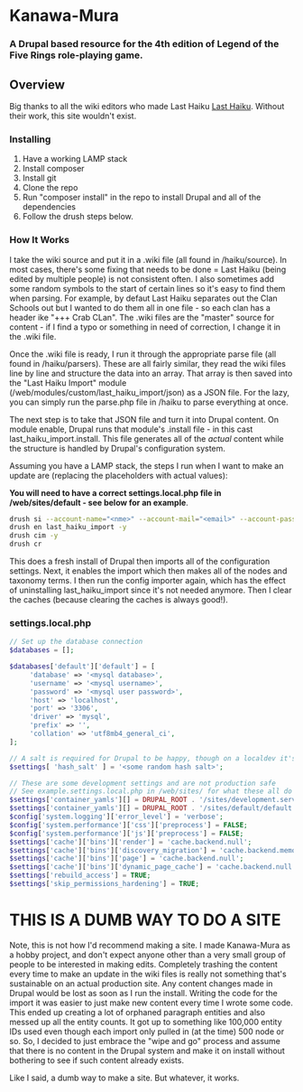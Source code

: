 # Kanawa-Mura 
### A Drupal based resource for the 4th edition of Legend of the Five Rings role-playing game.

## Overview
Big thanks to all the wiki editors who made Last Haiku [Last Haiku](https://lasthaiku.wikidot.com/ "Last Haiku"). Without their work, this site wouldn't exist.

### Installing
1. Have a working LAMP stack
2. Install composer
3. Install git
4. Clone the repo
5. Run "composer install" in the repo to install Drupal and all of the dependencies
6. Follow the drush steps below.

### How It Works
I take the wiki source and put it in a .wiki file (all found in /haiku/source). In most cases, there's some fixing that needs to be done = Last Haiku (being edited by multiple people) is not consistent often. I also sometimes add some random symbols to the start of certain lines so it's easy to find them when parsing. For example, by defaut Last Haiku separates out the Clan Schools out but I wanted to do them all in one file - so each clan has a header ike "+++ Crab CLan". The .wiki files are the "master" source for content - if I find a typo or something in need of correction, I change it in the .wiki file.

Once the .wiki file is ready, I run it through the appropriate parse file (all found in /haiku/parsers). These are all fairly similar, they read the wiki files line by line and structure the data into an array. That array is then saved into the "Last Haiku Import" module (/web/modules/custom/last_haiku_import/json) as a JSON file. For the lazy, you can simply run the parse.php file in /haiku to parse everything at once.

The next step is to take that JSON file and turn it into Drupal content. On module enable, Drupal runs that module's .install file - in this cast last_haiku_import.install. This file generates all of the *actual* content while the structure is handled by Drupal's configuration system.

Assuming you have a LAMP stack, the steps I run when I want to make an update are (replacing the placeholders with actual values):

**You will need to have a correct settings.local.php file in /web/sites/default - see below for an example**.

```bash
drush si --account-name="<nme>" --account-mail="<email>" --account-pass="<password>" --site-name="<site name>" --existing-config -y
drush en last_haiku_import -y
drush cim -y
drush cr
```

This does a fresh install of Drupal then imports all of the configuration settings. Next, it enables the import which then makes all of the nodes and taxonomy terms. I then run the config importer again, which has the effect of uninstalling last_haiku_import since it's not needed anymore. Then I clear the caches (because clearing the caches is always good!).

### settings.local.php ###
```php
// Set up the database connection
$databases = [];

$databases['default']['default'] = [
     'database' => '<mysql database>',
     'username' => '<mysql username>',
     'password' => '<mysql user password>',
     'host' => 'localhost',
     'port' => '3306',
     'driver' => 'mysql',
     'prefix' => '',
     'collation' => 'utf8mb4_general_ci',
];

// A salt is required for Drupal to be happy, though on a localdev it's pretty pointless
$settings[ 'hash_salt' ] = '<some random hash salt>';

// These are some development settings and are not production safe
// See example.settings.local.php in /web/sites/ for what these all do
$settings['container_yamls'][] = DRUPAL_ROOT . '/sites/development.services.yml';
$settings['container_yamls'][] = DRUPAL_ROOT . '/sites/default/default.services.pantheon.preproduction.yml';
$config['system.logging']['error_level'] = 'verbose';
$config['system.performance']['css']['preprocess'] = FALSE;
$config['system.performance']['js']['preprocess'] = FALSE;
$settings['cache']['bins']['render'] = 'cache.backend.null';
$settings['cache']['bins']['discovery_migration'] = 'cache.backend.memory';
$settings['cache']['bins']['page'] = 'cache.backend.null';
$settings['cache']['bins']['dynamic_page_cache'] = 'cache.backend.null';
$settings['rebuild_access'] = TRUE;
$settings['skip_permissions_hardening'] = TRUE;
```


# THIS IS A DUMB WAY TO DO A SITE #
Note, this is not how I'd recommend making a site. I made Kanawa-Mura as a hobby project, and don't expect anyone other than a very small group of people to be interested in making edits. Completely trashing the content every time to make an update in the wiki files is really not something that's sustainable on an actual production site. Any content changes made in Drupal would be lost as soon as I run the install. Writing the code for the import it was easier to just make new content every time I wrote some code. This ended up creating a lot of orphaned paragraph entities and also messed up all the entity counts. It got up to something like 100,000 entity IDs used even though each import only pulled in (at the time) 500 node or so. So, I decided to just embrace the "wipe and go" process and assume that there is no content in the Drupal system and make it on install without bothering to see if such content already exists.

Like I said, a dumb way to make a site. But whatever, it works.

